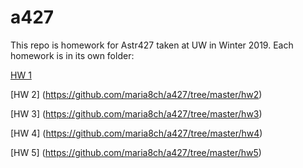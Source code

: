 # a427

This repo is homework for Astr427 taken at UW in Winter 2019. Each homework is in its own folder:

[HW 1](https://github.com/maria8ch/a427/tree/master/hw1/hw1j)

[HW 2] (https://github.com/maria8ch/a427/tree/master/hw2)

[HW 3] (https://github.com/maria8ch/a427/tree/master/hw3)

[HW 4] (https://github.com/maria8ch/a427/tree/master/hw4)

[HW 5] (https://github.com/maria8ch/a427/tree/master/hw5)
